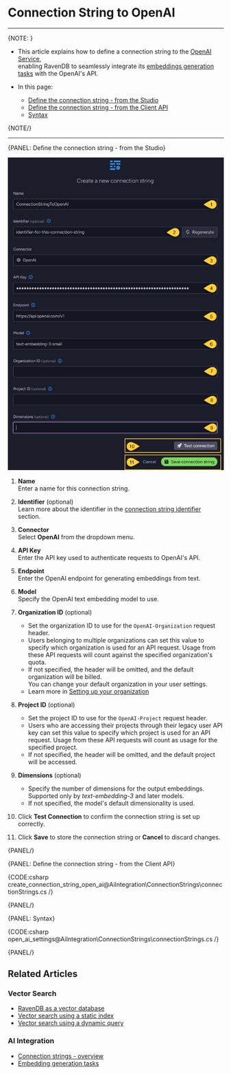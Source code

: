 # Connection String to OpenAI
---

{NOTE: }

* This article explains how to define a connection string to the [OpenAI Service](https://platform.openai.com/docs/guides/embeddings),  
  enabling RavenDB to seamlessly integrate its [embeddings generation tasks](../../todo..) with the OpenAI's API.

* In this page:
  * [Define the connection string - from the Studio](../../ai-integration/connection-strings/open-ai#define-the-connection-string---from-the-studio)
  * [Define the connection string - from the Client API](../../ai-integration/connection-strings/open-ai#define-the-connection-string---from-the-client-api)
  * [Syntax](../../ai-integration/connection-strings/open-ai#syntax) 
    
{NOTE/}

---

{PANEL: Define the connection string - from the Studio}

![connection string to open ai](images/open-ai.png "Define a connection string to OpenAI")

1. **Name**  
   Enter a name for this connection string.

2. **Identifier** (optional)  
   Learn more about the identifier in the [connection string identifier](../../ai-integration/connection-strings/connection-strings-overview#the-connection-string-identifier) section.

3. **Connector**  
   Select **OpenAI** from the dropdown menu.

4. **API Key**  
   Enter the API key used to authenticate requests to OpenAI's API.

5. **Endpoint**  
   Enter the OpenAI endpoint for generating embeddings from text.

6. **Model**  
   Specify the OpenAI text embedding model to use.

7. **Organization ID** (optional)  
   * Set the organization ID to use for the `OpenAI-Organization` request header.
   * Users belonging to multiple organizations can set this value to specify which organization is used for an API request. 
     Usage from these API requests will count against the specified organization's quota.
   * If not specified, the header will be omitted, and the default organization will be billed.  
     You can change your default organization in your user settings.  
   * Learn more in [Setting up your organization](https://platform.openai.com/docs/guides/production-best-practices/setting-up-your-organization#setting-up-your-organization)

8. **Project ID** (optional)  
   * Set the project ID to use for the `OpenAI-Project` request header.  
   * Users who are accessing their projects through their legacy user API key can set this value to specify which project is used for an API request.
     Usage from these API requests will count as usage for the specified project.
   * If not specified, the header will be omitted, and the default project will be accessed.
 
9. **Dimensions** (optional)  
   * Specify the number of dimensions for the output embeddings.  
     Supported only by _text-embedding-3_ and later models.
   * If not specified, the model's default dimensionality is used.

10. Click **Test Connection** to confirm the connection string is set up correctly.

11. Click **Save** to store the connection string or **Cancel** to discard changes.

{PANEL/}

{PANEL: Define the connection string - from the Client API}

{CODE:csharp create_connection_string_open_ai@AiIntegration\ConnectionStrings\connectionStrings.cs /}

{PANEL/}

{PANEL: Syntax}

{CODE:csharp open_ai_settings@AiIntegration\ConnectionStrings\connectionStrings.cs /}

{PANEL/}

## Related Articles

### Vector Search

- [RavenDB as a vector database](../../ai-integration/vector-search/ravendb-as-vector-database)
- [Vector search using a static index](../../ai-integration/vector-search/vector-search-using-static-index)
- [Vector search using a dynamic query](../../ai-integration/vector-search/vector-search-using-dynamic-query)

### AI Integration

- [Connection strings - overview](../../client-api/session/querying/how-to-query)
- [Embedding generation tasks](../../todo..)
